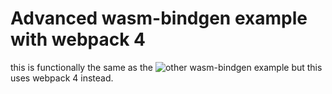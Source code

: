 # Advanced wasm-bindgen example with webpack 4

this is functionally the same as the ![other](./../advanced-wasm-bindgen) wasm-bindgen example but this uses webpack 4 instead.